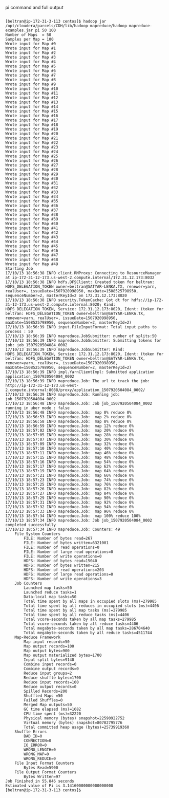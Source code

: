 <p>pi command and full output</p>

<pre><code>
[beltran@ip-172-31-3-113 centos]$ hadoop jar /opt/cloudera/parcels/CDH/lib/hadoop-mapreduce/hadoop-mapreduce-examples.jar pi 50 100
Number of Maps  = 50
Samples per Map = 100
Wrote input for Map #0
Wrote input for Map #1
Wrote input for Map #2
Wrote input for Map #3
Wrote input for Map #4
Wrote input for Map #5
Wrote input for Map #6
Wrote input for Map #7
Wrote input for Map #8
Wrote input for Map #9
Wrote input for Map #10
Wrote input for Map #11
Wrote input for Map #12
Wrote input for Map #13
Wrote input for Map #14
Wrote input for Map #15
Wrote input for Map #16
Wrote input for Map #17
Wrote input for Map #18
Wrote input for Map #19
Wrote input for Map #20
Wrote input for Map #21
Wrote input for Map #22
Wrote input for Map #23
Wrote input for Map #24
Wrote input for Map #25
Wrote input for Map #26
Wrote input for Map #27
Wrote input for Map #28
Wrote input for Map #29
Wrote input for Map #30
Wrote input for Map #31
Wrote input for Map #32
Wrote input for Map #33
Wrote input for Map #34
Wrote input for Map #35
Wrote input for Map #36
Wrote input for Map #37
Wrote input for Map #38
Wrote input for Map #39
Wrote input for Map #40
Wrote input for Map #41
Wrote input for Map #42
Wrote input for Map #43
Wrote input for Map #44
Wrote input for Map #45
Wrote input for Map #46
Wrote input for Map #47
Wrote input for Map #48
Wrote input for Map #49
Starting Job
17/10/13 18:56:38 INFO client.RMProxy: Connecting to ResourceManager at ip-172-31-12-173.us-west-2.compute.internal/172.31.12.173:8032
17/10/13 18:56:38 INFO hdfs.DFSClient: Created token for beltran: HDFS_DELEGATION_TOKEN owner=beltran@SATYAR-LENKA.TX, renewer=yarn, realUser=, issueDate=1507920998950, maxDate=1508525798950, sequenceNumber=2, masterKeyId=2 on 172.31.12.173:8020
17/10/13 18:56:38 INFO security.TokenCache: Got dt for hdfs://ip-172-31-12-173.us-west-2.compute.internal:8020; Kind: HDFS_DELEGATION_TOKEN, Service: 172.31.12.173:8020, Ident: (token for beltran: HDFS_DELEGATION_TOKEN owner=beltran@SATYAR-LENKA.TX, renewer=yarn, realUser=, issueDate=1507920998950, maxDate=1508525798950, sequenceNumber=2, masterKeyId=2)
17/10/13 18:56:39 INFO input.FileInputFormat: Total input paths to process : 50
17/10/13 18:56:39 INFO mapreduce.JobSubmitter: number of splits:50
17/10/13 18:56:39 INFO mapreduce.JobSubmitter: Submitting tokens for job: job_1507920504084_0002
17/10/13 18:56:39 INFO mapreduce.JobSubmitter: Kind: HDFS_DELEGATION_TOKEN, Service: 172.31.12.173:8020, Ident: (token for beltran: HDFS_DELEGATION_TOKEN owner=beltran@SATYAR-LENKA.TX, renewer=yarn, realUser=, issueDate=1507920998950, maxDate=1508525798950, sequenceNumber=2, masterKeyId=2)
17/10/13 18:56:39 INFO impl.YarnClientImpl: Submitted application application_1507920504084_0002
17/10/13 18:56:39 INFO mapreduce.Job: The url to track the job: http://ip-172-31-12-173.us-west-2.compute.internal:8088/proxy/application_1507920504084_0002/
17/10/13 18:56:39 INFO mapreduce.Job: Running job: job_1507920504084_0002
17/10/13 18:56:48 INFO mapreduce.Job: Job job_1507920504084_0002 running in uber mode : false
17/10/13 18:56:48 INFO mapreduce.Job:  map 0% reduce 0%
17/10/13 18:56:53 INFO mapreduce.Job:  map 2% reduce 0%
17/10/13 18:56:58 INFO mapreduce.Job:  map 8% reduce 0%
17/10/13 18:56:59 INFO mapreduce.Job:  map 12% reduce 0%
17/10/13 18:57:02 INFO mapreduce.Job:  map 20% reduce 0%
17/10/13 18:57:05 INFO mapreduce.Job:  map 28% reduce 0%
17/10/13 18:57:07 INFO mapreduce.Job:  map 30% reduce 0%
17/10/13 18:57:09 INFO mapreduce.Job:  map 32% reduce 0%
17/10/13 18:57:10 INFO mapreduce.Job:  map 40% reduce 0%
17/10/13 18:57:11 INFO mapreduce.Job:  map 46% reduce 0%
17/10/13 18:57:15 INFO mapreduce.Job:  map 48% reduce 0%
17/10/13 18:57:16 INFO mapreduce.Job:  map 54% reduce 0%
17/10/13 18:57:17 INFO mapreduce.Job:  map 62% reduce 0%
17/10/13 18:57:19 INFO mapreduce.Job:  map 64% reduce 0%
17/10/13 18:57:21 INFO mapreduce.Job:  map 66% reduce 0%
17/10/13 18:57:23 INFO mapreduce.Job:  map 74% reduce 0%
17/10/13 18:57:25 INFO mapreduce.Job:  map 76% reduce 0%
17/10/13 18:57:26 INFO mapreduce.Job:  map 82% reduce 0%
17/10/13 18:57:27 INFO mapreduce.Job:  map 84% reduce 0%
17/10/13 18:57:29 INFO mapreduce.Job:  map 90% reduce 0%
17/10/13 18:57:31 INFO mapreduce.Job:  map 92% reduce 0%
17/10/13 18:57:32 INFO mapreduce.Job:  map 94% reduce 0%
17/10/13 18:57:33 INFO mapreduce.Job:  map 96% reduce 0%
17/10/13 18:57:34 INFO mapreduce.Job:  map 100% reduce 100%
17/10/13 18:57:34 INFO mapreduce.Job: Job job_1507920504084_0002 completed successfully
17/10/13 18:57:34 INFO mapreduce.Job: Counters: 49
	File System Counters
		FILE: Number of bytes read=267
		FILE: Number of bytes written=6321001
		FILE: Number of read operations=0
		FILE: Number of large read operations=0
		FILE: Number of write operations=0
		HDFS: Number of bytes read=15040
		HDFS: Number of bytes written=215
		HDFS: Number of read operations=203
		HDFS: Number of large read operations=0
		HDFS: Number of write operations=3
	Job Counters 
		Launched map tasks=50
		Launched reduce tasks=1
		Data-local map tasks=50
		Total time spent by all maps in occupied slots (ms)=279985
		Total time spent by all reduces in occupied slots (ms)=4406
		Total time spent by all map tasks (ms)=279985
		Total time spent by all reduce tasks (ms)=4406
		Total vcore-seconds taken by all map tasks=279985
		Total vcore-seconds taken by all reduce tasks=4406
		Total megabyte-seconds taken by all map tasks=286704640
		Total megabyte-seconds taken by all reduce tasks=4511744
	Map-Reduce Framework
		Map input records=50
		Map output records=100
		Map output bytes=900
		Map output materialized bytes=1700
		Input split bytes=9140
		Combine input records=0
		Combine output records=0
		Reduce input groups=2
		Reduce shuffle bytes=1700
		Reduce input records=100
		Reduce output records=0
		Spilled Records=200
		Shuffled Maps =50
		Failed Shuffles=0
		Merged Map outputs=50
		GC time elapsed (ms)=1682
		CPU time spent (ms)=32220
		Physical memory (bytes) snapshot=22590922752
		Virtual memory (bytes) snapshot=80702795776
		Total committed heap usage (bytes)=25739919360
	Shuffle Errors
		BAD_ID=0
		CONNECTION=0
		IO_ERROR=0
		WRONG_LENGTH=0
		WRONG_MAP=0
		WRONG_REDUCE=0
	File Input Format Counters 
		Bytes Read=5900
	File Output Format Counters 
		Bytes Written=97
Job Finished in 55.846 seconds
Estimated value of Pi is 3.14160000000000000000
[beltran@ip-172-31-3-113 centos]$ 
</code></pre>